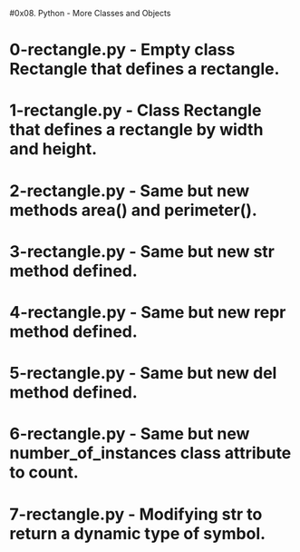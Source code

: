 #0x08. Python - More Classes and Objects
# 0-rectangle.py - Empty class Rectangle that defines a rectangle.
# 1-rectangle.py - Class Rectangle that defines a rectangle by width and height.
# 2-rectangle.py - Same but new methods area() and perimeter().
# 3-rectangle.py - Same but new __str__ method defined.
# 4-rectangle.py - Same but new __repr__ method defined.
# 5-rectangle.py - Same but new __del__ method defined.
# 6-rectangle.py - Same but new number_of_instances class attribute to count.
# 7-rectangle.py - Modifying __str__ to return a dynamic type of symbol.
